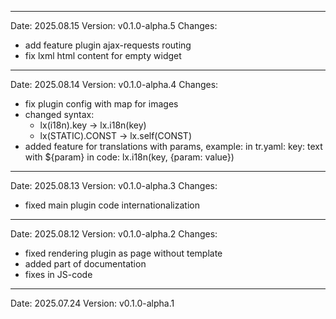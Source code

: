 ------------------------------------------------------------------------------------------------------------------------
Date: 2025.08.15
Version: v0.1.0-alpha.5
Changes:
- add feature plugin ajax-requests routing
- fix lxml html content for empty widget

------------------------------------------------------------------------------------------------------------------------
Date: 2025.08.14
Version: v0.1.0-alpha.4
Changes:
- fix plugin config with map for images
- changed syntax:
    - lx(i18n).key  ->  lx.i18n(key)
    - lx(STATIC).CONST  ->  lx.self(CONST)
- added feature for translations with params, example:
    in tr.yaml:
        key: text with ${param}
    in code:
        lx.i18n(key, {param: value})

------------------------------------------------------------------------------------------------------------------------
Date: 2025.08.13
Version: v0.1.0-alpha.3
Changes:
- fixed main plugin code internationalization

------------------------------------------------------------------------------------------------------------------------
Date: 2025.08.12
Version: v0.1.0-alpha.2
Changes:
- fixed rendering plugin as page without template
- added part of documentation
- fixes in JS-code

------------------------------------------------------------------------------------------------------------------------
Date: 2025.07.24
Version: v0.1.0-alpha.1
